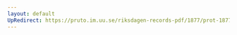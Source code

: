 ```yaml
---
layout: default
UpRedirect: https://pruto.im.uu.se/riksdagen-records-pdf/1877/prot-1877--ak--061/prot-1877--ak--061_017.pdf
---
```

